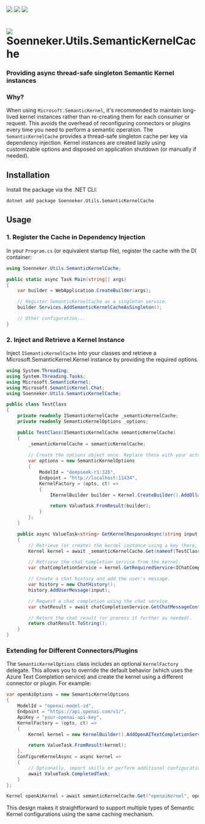 ﻿[![](https://img.shields.io/nuget/v/Soenneker.SemanticKernel.Cache.svg?style=for-the-badge)](https://www.nuget.org/packages/Soenneker.SemanticKernel.Cache/)
[![](https://img.shields.io/github/actions/workflow/status/soenneker/soenneker.semantickernel.cache/publish-package.yml?style=for-the-badge)](https://github.com/soenneker/soenneker.semantickernel.cache/actions/workflows/publish-package.yml)
[![](https://img.shields.io/nuget/dt/Soenneker.SemanticKernel.Cache.svg?style=for-the-badge)](https://www.nuget.org/packages/Soenneker.SemanticKernel.Cache/)

# ![](https://user-images.githubusercontent.com/4441470/224455560-91ed3ee7-f510-4041-a8d2-3fc093025112.png) Soenneker.Utils.SemanticKernelCache

### Providing async thread-safe singleton Semantic Kernel instances

### Why?

When using `Microsoft.SemanticKernel`, it's recommended to maintain long-lived kernel instances rather than re-creating them for each consumer or request. This avoids the overhead of reconfiguring connectors or plugins every time you need to perform a semantic operation. The `SemanticKernelCache` provides a thread-safe singleton cache per key via dependency injection. Kernel instances are created lazily using customizable options and disposed on application shutdown (or manually if needed).

## Installation

Install the package via the .NET CLI:

```bash
dotnet add package Soenneker.Utils.SemanticKernelCache
```

## Usage

### 1. Register the Cache in Dependency Injection

In your `Program.cs` (or equivalent startup file), register the cache with the DI container:

```csharp
using Soenneker.Utils.SemanticKernelCache;

public static async Task Main(string[] args)
{
    var builder = WebApplication.CreateBuilder(args);

    // Register SemanticKernelCache as a singleton service.
    builder.Services.AddSemanticKernelCacheAsSingleton();

    // Other configuration...
}
```

### 2. Inject and Retrieve a Kernel Instance

Inject `ISemanticKernelCache` into your classes and retrieve a Microsoft.SemanticKernel.Kernel instance by providing the required options.

```csharp
using System.Threading;
using System.Threading.Tasks;
using Microsoft.SemanticKernel;
using Microsoft.SemanticKernel.Chat;
using Soenneker.Utils.SemanticKernelCache;

public class TestClass
{
    private readonly ISemanticKernelCache _semanticKernelCache;
    private readonly SemanticKernelOptions _options;

    public TestClass(ISemanticKernelCache semanticKernelCache)
    {
        _semanticKernelCache = semanticKernelCache;
        
        // Create the options object once. Replace these with your actual values.
        var options = new SemanticKernelOptions
        {
            ModelId = "deepseek-r1:32b",
            Endpoint = "http://localhost:11434",
            KernelFactory = (opts, ct) =>
            {
                IKernelBuilder builder = Kernel.CreateBuilder().AddOllamaChatCompletion(opts.ModelId, new Uri(opts.Endpoint));

                return ValueTask.FromResult(builder);
            }
        };
    }

    public async ValueTask<string> GetKernelResponseAsync(string input, CancellationToken cancellationToken = default)
    {
        // Retrieve (or create) the kernel instance using a key (here, nameof(TestClass)).
        Kernel kernel = await _semanticKernelCache.Get(nameof(TestClass), _options, cancellationToken);

        // Retrieve the chat completion service from the kernel.
        var chatCompletionService = kernel.GetRequiredService<IChatCompletionService>();

        // Create a chat history and add the user's message.
        var history = new ChatHistory();
        history.AddUserMessage(input);

        // Request a chat completion using the chat service.
        var chatResult = await chatCompletionService.GetChatMessageContentAsync(history, kernel: kernel);

        // Return the chat result (or process it further as needed).
        return chatResult.ToString();
    }
}

```

### Extending for Different Connectors/Plugins

The `SemanticKernelOptions` class includes an optional `KernelFactory` delegate. This allows you to override the default behavior (which uses the Azure Text Completion service) and create the kernel using a different connector or plugin. For example:

```csharp
var openAiOptions = new SemanticKernelOptions
{
    ModelId = "openai-model-id",
    Endpoint = "https://api.openai.com/v1/",
    ApiKey = "your-openai-api-key",
    KernelFactory = (opts, ct) =>
    {
        Kernel kernel = new KernelBuilder().AddOpenAITextCompletionService(opts.ModelId, opts.Endpoint, opts.ApiKey);

        return ValueTask.FromResult(kernel);
    },
    ConfigureKernelAsync = async kernel =>
    {
        // Optionally, import skills or perform additional configuration.
        await ValueTask.CompletedTask;
    }
};

Kernel openAiKernel = await semanticKernelCache.Get("openaiKernel", openAiOptions);
```

This design makes it straightforward to support multiple types of Semantic Kernel configurations using the same caching mechanism.